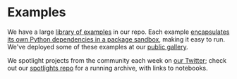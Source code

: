 # Examples

We have a large [library of
examples](https://github.com/marimo-team/marimo/tree/main/examples) in our
repo. Each example [encapsulates its own Python dependencies in a package
sandbox](../guides/editor_features/package_management.md), making it easy to run.
We've deployed some of these examples at our [public
gallery](https://marimo.io/@public).

We spotlight projects from the community each week on [our Twitter](https://x.com/marimo_io); check out our
[spotlights repo](https://github.com/marimo-team/spotlights) for a running
archive, with links to notebooks.
